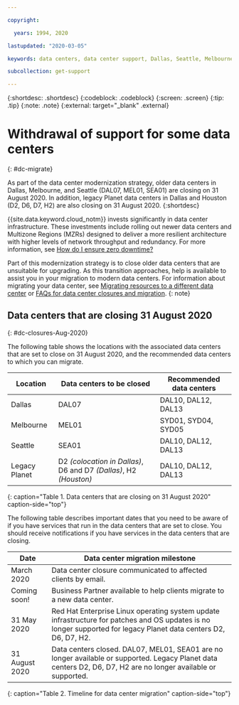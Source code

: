 ```yaml
---

copyright:

  years: 1994, 2020

lastupdated: "2020-03-05"

keywords: data centers, data center support, Dallas, Seattle, Melbourne, Houston, D2, D6, DAL07, SEA01, H2, MEL01, datacenter

subcollection: get-support

---
```


{:shortdesc: .shortdesc}
{:codeblock: .codeblock}
{:screen: .screen}
{:tip: .tip}
{:note: .note}
{:external: target="_blank" .external}

# Withdrawal of support for some data centers 
{: #dc-migrate}

As part of the data center modernization strategy, older data centers in Dallas, Melbourne, and Seattle (DAL07, MEL01, SEA01) are closing on 31 August 2020. In addition, legacy Planet data centers in Dallas and Houston (D2, D6, D7, H2) are also closing on 31 August 2020. 
{:shortdesc}

{{site.data.keyword.cloud_notm}} invests significantly in data center infrastructure. These investments include rolling out newer data centers and Multizone Regions (MZRs) designed to deliver a more resilient architecture with higher levels of network throughput and redundancy. For more information, see [How do I ensure zero downtime?](/docs/overview?topic=overview-zero-downtime)

Part of this modernization strategy is to close older data centers that are unsuitable for upgrading. As this transition approaches, help is available to assist you in your migration to modern data centers. For information about migrating your data center, see [Migrating resources to a different data center](/docs/resources?topic=resources-migrate-data-center) or [FAQs for data center closures and migration](/docs/resources?topic=resources-faqs-dc-closure).
{: note}


## Data centers that are closing 31 August 2020
{: #dc-closures-Aug-2020}

The following table shows the locations with the associated data centers that are set to close on 31 August 2020, and the recommended data centers to which you can migrate.  

| Location      | Data centers to be closed                                          |  Recommended data centers |
|---------------|--------------------------------------------------------------------|---------------------------|
| Dallas        | DAL07                                                              | DAL10, DAL12, DAL13       | 
| Melbourne     | MEL01                                                              | SYD01, SYD04, SYD05       |
| Seattle       | SEA01                                                              | DAL10, DAL12, DAL13       |
| Legacy Planet | D2 *(colocation in Dallas)*, D6 and D7 *(Dallas)*, H2 *(Houston)*  | DAL10, DAL12, DAL13       |
{: caption="Table 1. Data centers that are closing on 31 August 2020" caption-side="top"}

The following table describes important dates that you need to be aware of if you have services that run in the data centers that are set to close. You should receive notifications if you have services in the data centers that are closing.

| Date           | Data center migration milestone                                                                                                                                  |
|----------------|------------------------------------------------------------------------------------------------------------------------------------------------------------------|
| March 2020     | Data center closure communicated to affected clients by email.                                                                                                   |
| Coming soon!   | Business Partner available to help clients migrate to a new data center.                                                                                         |
| 31 May 2020    | Red Hat Enterprise Linux operating system update infrastructure for patches and OS updates is no longer supported for legacy Planet data centers D2, D6, D7, H2. |
| 31 August 2020 | Data centers closed. DAL07, MEL01, SEA01 are no longer available or supported. Legacy Planet data centers D2, D6, D7, H2 are no longer available or supported.   |
{: caption="Table 2. Timeline for data center migration" caption-side="top"}





